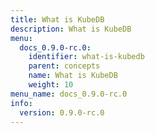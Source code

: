 ```yaml
---
title: What is KubeDB
description: What is KubeDB
menu:
  docs_0.9.0-rc.0:
    identifier: what-is-kubedb
    parent: concepts
    name: What is KubeDB
    weight: 10
menu_name: docs_0.9.0-rc.0
info:
  version: 0.9.0-rc.0
---
```


